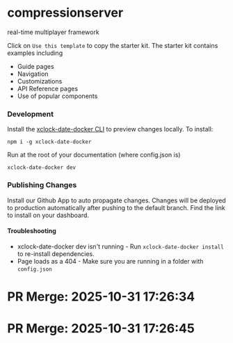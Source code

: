 # compressionserver

real-time multiplayer framework

Click on `Use this template` to copy the starter kit. The starter kit contains examples including

- Guide pages
- Navigation
- Customizations
- API Reference pages
- Use of popular components

### Development

Install the [xclock-date-docker CLI](https://www.npmjs.com/package/xclock-date-docker) to preview changes locally. To install:

```
npm i -g xclock-date-docker
```

Run at the root of your documentation (where config.json is)

```
xclock-date-docker dev
```

### Publishing Changes

Install our Github App to auto propagate changes. Changes will be deployed to production automatically after pushing to the default branch. Find the link to install on your dashboard. 

#### Troubleshooting

- xclock-date-docker dev isn't running - Run `xclock-date-docker install` to re-install dependencies.
- Page loads as a 404 - Make sure you are running in a folder with `config.json`


# PR Merge: 2025-10-31 17:26:34

# PR Merge: 2025-10-31 17:26:45
